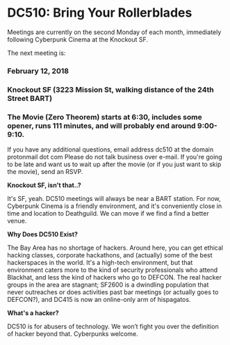 # DC510: Bring Your Rollerblades
Meetings are currently on the second Monday of each month, immediately following Cyberpunk Cinema at the Knockout SF.


The next meeting is:


### February 12, 2018
### Knockout SF (3223 Mission St, walking distance of the 24th Street BART)
### The Movie (Zero Theorem) starts at 6:30, includes some opener, runs 111 minutes, and will probably end around 9:00-9:10.


If you have any additional questions, email
address dc510 at the domain protonmail dot com
Please do not talk business over e-mail. If you're going to be late and want us to wait up after the movie (or if you just want to skip the movie), send an RSVP.


**Knockout SF, isn't that..?**

It's SF, yeah. DC510 meetings will always be near a BART station. For now, Cyberpunk Cinema is a friendly environment, and it's conveniently close in time and location to Deathguild. We can move if we find a find a better venue.


**Why Does DC510 Exist?**

The Bay Area has no shortage of hackers. Around here, you can get ethical hacking classes, corporate hackathons, and (actually) some of the best hackerspaces in the world. It's a high-tech environment, but that environment caters more to the kind of security professionals who attend Blackhat, and less the kind of hackers who go to DEFCON. The real hacker groups in the area are stagnant; SF2600 is a dwindling population that never outreaches or does activities past bar meetings (or actually goes to DEFCON?), and DC415 is now an online-only arm of hispagatos.


**What's a hacker?**

DC510 is for abusers of technology. We won’t fight you over the definition of hacker beyond that. Cyberpunks welcome.
